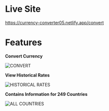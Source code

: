 Live Site
=========
https://currency-converter05.netlify.app/convert

Features
========
**Convert Currency**

![CONVERT](https://media.giphy.com/media/lnJpDcLbWo7bNLrIIx/giphy.gif)

**View Historical Rates**

![HISTORICAL RATES](https://media.giphy.com/media/chKfrmf44tjUdKBdU5/giphy.gif)

**Contains Information for 249 Countries**

![ALL COUNTRIES](https://media.giphy.com/media/MdjWkwLrQxAMLZD4Zv/giphy.gif)
